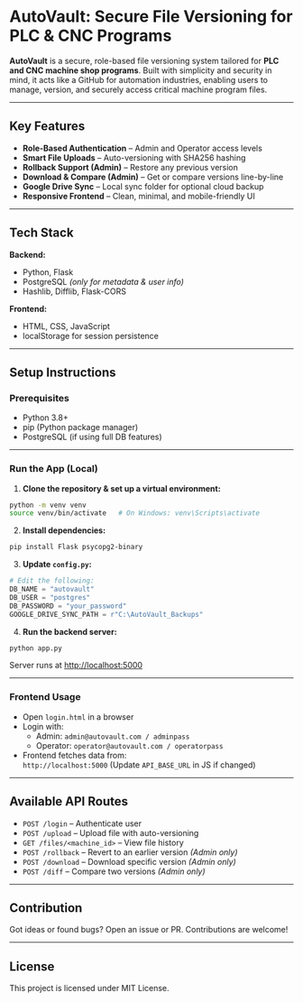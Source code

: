 # AutoVault: Secure File Versioning for PLC & CNC Programs

**AutoVault** is a secure, role-based file versioning system tailored for **PLC and CNC machine shop programs**. Built with simplicity and security in mind, it acts like a GitHub for automation industries, enabling users to manage, version, and securely access critical machine program files.

---

##  Key Features

-  **Role-Based Authentication** – Admin and Operator access levels  
-  **Smart File Uploads** – Auto-versioning with SHA256 hashing  
-  **Rollback Support (Admin)** – Restore any previous version  
-  **Download & Compare (Admin)** – Get or compare versions line-by-line  
-  **Google Drive Sync** – Local sync folder for optional cloud backup  
-  **Responsive Frontend** – Clean, minimal, and mobile-friendly UI  

---

##  Tech Stack

**Backend:**  
- Python, Flask  
- PostgreSQL *(only for metadata & user info)*  
- Hashlib, Difflib, Flask-CORS  

**Frontend:**  
- HTML, CSS, JavaScript 
- localStorage for session persistence  

---

##  Setup Instructions

###  Prerequisites

- Python 3.8+  
- pip (Python package manager)  
- PostgreSQL (if using full DB features)

---

### Run the App (Local)

1. **Clone the repository & set up a virtual environment:**

```bash
python -m venv venv
source venv/bin/activate   # On Windows: venv\Scripts\activate
```

2. **Install dependencies:**

```bash
pip install Flask psycopg2-binary
```

3. **Update `config.py`:**

```python
# Edit the following:
DB_NAME = "autovault"
DB_USER = "postgres"
DB_PASSWORD = "your_password"
GOOGLE_DRIVE_SYNC_PATH = r"C:\AutoVault_Backups"
```

4. **Run the backend server:**

```bash
python app.py
```

Server runs at [http://localhost:5000](http://localhost:5000)

---

### Frontend Usage

- Open `login.html` in a browser  
- Login with:
  - Admin: `admin@autovault.com / adminpass`
  - Operator: `operator@autovault.com / operatorpass`
- Frontend fetches data from:  
  `http://localhost:5000` (Update `API_BASE_URL` in JS if changed)


---

##  Available API Routes

- `POST /login` – Authenticate user  
- `POST /upload` – Upload file with auto-versioning  
- `GET /files/<machine_id>` – View file history  
- `POST /rollback` – Revert to an earlier version *(Admin only)*  
- `POST /download` – Download specific version *(Admin only)*  
- `POST /diff` – Compare two versions *(Admin only)*

---


##  Contribution

Got ideas or found bugs? Open an issue or PR. Contributions are welcome!

---

##  License

This project is licensed under MIT License.
